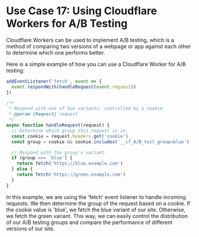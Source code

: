 # Use Case 17: Using Cloudflare Workers for A/B Testing

Cloudflare Workers can be used to implement A/B testing, which is a method of comparing two versions of a webpage or app against each other to determine which one performs better.

Here is a simple example of how you can use a Cloudflare Worker for A/B testing:

```javascript
addEventListener('fetch', event => {
  event.respondWith(handleRequest(event.request))
})

/**
 * Respond with one of two variants, controlled by a cookie
 * @param {Request} request
 */
async function handleRequest(request) {
  // Determine which group this request is in.
  const cookie = request.headers.get('cookie')
  const group = cookie && cookie.includes('__cf_A/B_test_group=blue') ? 'blue' : 'green'

  // Respond with the group's variant.
  if (group === 'blue') {
    return fetch('https://blue.example.com')
  } else {
    return fetch('https://green.example.com')
  }
}
```

In this example, we are using the 'fetch' event listener to handle incoming requests. We then determine the group of the request based on a cookie. If the cookie value is 'blue', we fetch the blue variant of our site. Otherwise, we fetch the green variant. This way, we can easily control the distribution of our A/B testing groups and compare the performance of different versions of our site.